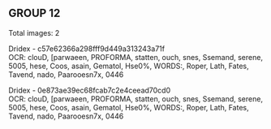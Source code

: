 ## GROUP 12
Total images: 2  

Dridex - c57e62366a298fff9d449a313243a71f  
OCR: clouD, [parwaeen, PROFORMA, statten, ouch, snes, Ssemand, serene, 5005, hese, Coos, asain, Gematol, Hse0%, WORDS:, Roper, Lath, Fates, Tavend, nado, Paarooesn7x, 0446  

Dridex - 0e873ae39ec68fcab7c2e4ceead70cd0  
OCR: clouD, [parwaeen, PROFORMA, statten, ouch, snes, Ssemand, serene, 5005, hese, Coos, asain, Gematol, Hse0%, WORDS:, Roper, Lath, Fates, Tavend, nado, Paarooesn7x, 0446  

